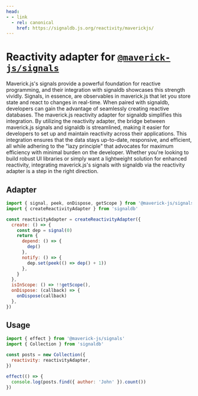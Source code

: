 ```yaml
---
head:
- - link
  - rel: canonical
    href: https://signaldb.js.org/reactivity/maverickjs/
---
```

# Reactivity adapter for [`@maverick-js/signals`](https://github.com/maverick-js/signals)

Maverick.js's signals provide a powerful foundation for reactive programming, and their integration with signaldb showcases this strength vividly. Signals, in essence, are observables in maverick.js that let you store state and react to changes in real-time. When paired with signaldb, developers can gain the advantage of seamlessly creating reactive databases. The maverick.js reactivity adapter for signaldb simplifies this integration. By utilizing the reactivity adapter, the bridge between maverick.js signals and signaldb is streamlined, making it easier for developers to set up and maintain reactivity across their applications. This integration ensures that the data stays up-to-date, responsive, and efficient, all while adhering to the "lazy principle" that advocates for maximum efficiency with minimal burden on the developer. Whether you're looking to build robust UI libraries or simply want a lightweight solution for enhanced reactivity, integrating maverick.js's signals with signaldb via the reactivity adapter is a step in the right direction.

## Adapter

```js
import { signal, peek, onDispose, getScope } from '@maverick-js/signals'
import { createReactivityAdapter } from 'signaldb'

const reactivityAdapter = createReactivityAdapter({
  create: () => {
    const dep = signal(0)
    return {
      depend: () => {
        dep()
      },
      notify: () => {
        dep.set(peek(() => dep() + 1))
      },
    }
  },
  isInScope: () => !!getScope(),
  onDispose: (callback) => {
    onDispose(callback)
  },
})
```

## Usage

```js
import { effect } from '@maverick-js/signals'
import { Collection } from 'signaldb'

const posts = new Collection({
  reactivity: reactivityAdapter,
})

effect(() => {
  console.log(posts.find({ author: 'John' }).count())
})
```
